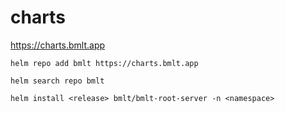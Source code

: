 # charts

https://charts.bmlt.app

`helm repo add bmlt https://charts.bmlt.app`

`helm search repo bmlt`

`helm install <release> bmlt/bmlt-root-server -n <namespace>`
